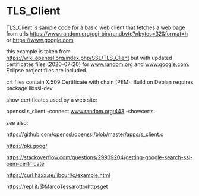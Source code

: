 # TLS_Client
TLS_Client is sample code for a basic web client that fetches a web page from urls https://www.random.org/cgi-bin/randbyte?nbytes=32&format=h or https://www.google.com

this example is taken from https://wiki.openssl.org/index.php/SSL/TLS_Client
but with updated certificates files (2020-07-20) for www.random.org and www.google.com. Eclipse project files are included.

crt files contain X.509 Certificate with chain (PEM). Build on Debian requires package libssl-dev.

 
show certificates used by a web site:

openssl s_client -connect www.random.org:443 -showcerts


see also:

https://github.com/openssl/openssl/blob/master/apps/s_client.c

https://pki.goog/

https://stackoverflow.com/questions/29939204/getting-google-search-ssl-pem-certificate

https://curl.haxx.se/libcurl/c/example.html

https://repl.it/@MarcoTessarotto/httpsget


